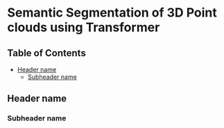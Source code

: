 # Semantic Segmentation of 3D Point clouds using Transformer 




## Table of Contents

- [Header name](#header-name)
  - [Subheader name](#subheader-name)


## Header name <a name="header-name"></a>
### Subheader name <a name="subheader-name"></a>
